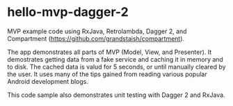 # hello-mvp-dagger-2

MVP example code using RxJava, Retrolambda, Dagger 2, and Compartment (https://github.com/grandstaish/compartment).

The app demonstrates all parts of MVP (Model, View, and Presenter). It demostrates getting data from a fake service and caching it in memory and to disk. The cached data is valud for 5 seconds, or until manually cleared by the user. It uses many of the tips gained from reading various popular Android development blogs. 

This code sample also demonstrates unit testing with Dagger 2 and RxJava.

